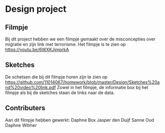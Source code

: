 # Design project
## Filmpje
Bij dit project hebben we een filmpje gemaakt over de misconcepties over migratie en zijn link met terrorisme.
Het filmpje is te zien op https://youtu.be/6WXKJjmprkA

## Sketches
De schetsen die bij dit filmpje horen zijn te zien op https://github.com/11014067/homework/blob/master/Design/Sketches%20and%20video%20link.pdf
Zowel in het filmpje, de informatie box bij het filmpje als bij de sketches staan de links naar de data.

## Contributers
Aan dit filmpje hebben gewerkt:
Daphne Box
Jasper den Duijf
Sanne Oud
Daphne Witmer
